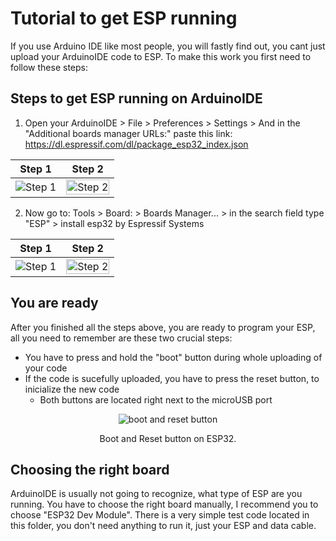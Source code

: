 # Tutorial to get ESP running

If you use Arduino IDE like most people, you will fastly find out, you cant just upload your ArduinoIDE code to ESP.
To make this work you first need to follow these steps:

## Steps to get ESP running on ArduinoIDE
1. Open your ArduinoIDE > File > Preferences > Settings > 
And in the "Additional boards manager URLs:" paste this link: https://dl.espressif.com/dl/package_esp32_index.json

| Step 1                                                 | Step 2                                        |
| ----------------------------------------------------- | --------------------------------------------- |
| <img src="https://github.com/MatusRepkaSolutions/ESP-Arduino-Internet-Basics/assets/162296215/a2fafa5e-cb6d-4139-a881-c5c384dadf7e" alt="Step 1"> | <img src="https://github.com/MatusRepkaSolutions/ESP-Arduino-Internet-Basics/assets/162296215/dfbcf07b-1b26-41b1-bb5a-4f45e626f092" alt="Step 2" style="width:100%;"> |

2. Now go to: Tools > Board: > Boards Manager... > in the search field type "ESP" > install esp32 by Espressif Systems

| Step 1                                                 | Step 2                                        |
| ----------------------------------------------------- | --------------------------------------------- |
| <img src="https://github.com/MatusRepkaSolutions/ESP-Arduino-Internet-Basics/assets/162296215/dccfeb13-57e9-4c50-8f65-44046dac3127" alt="Step 1"> | <img src="https://github.com/MatusRepkaSolutions/ESP-Arduino-Internet-Basics/assets/162296215/f070b30e-a26a-460a-876c-ac8511bb4d40" alt="Step 2" style="width:100%;"> |

## You are ready

After you finished all the steps above, you are ready to program your ESP, all you need to remember are these two crucial steps:
- You have to press and hold the "boot" button during whole uploading of your code
- If the code is sucefully uploaded, you have to press the reset button, to inicialize the new code
  - Both buttons are located right next to the microUSB port
 <p align="center">
<img src="https://github.com/MatusRepkaSolutions/ESP-Arduino-Internet-Basics/assets/162296215/9cd565ef-4adf-4193-8acb-b840c0d1e5bb" alt="boot and reset button">
<p align="center">Boot and Reset button on ESP32.</p></p>

## Choosing the right board

ArduinoIDE is usually not going to recognize, what type of ESP are you running. You have to choose the right board manually, I recommend you to choose "ESP32 Dev Module".
There is a very simple test code located in this folder, you don't need anything to run it, just your ESP and data cable.
